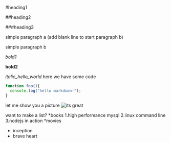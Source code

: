 #heading1

##heading2

###heading3

simple paragraph a (add blank line to start paragraph b)

simple paragraph b

*bold1*

**bold2**

_italic_hello_world_
here we have some code

```javascript
function foo(){
  console.log("hello markdown!");
}
```
let me show you a picture
![its great](https://octodex.github.com/images/yaktocat.png)

want to make a list?
*books
  1.high performance mysql
  2.linux command line
  3.nodejs in action
*movies
  - inception
  - brave heart
